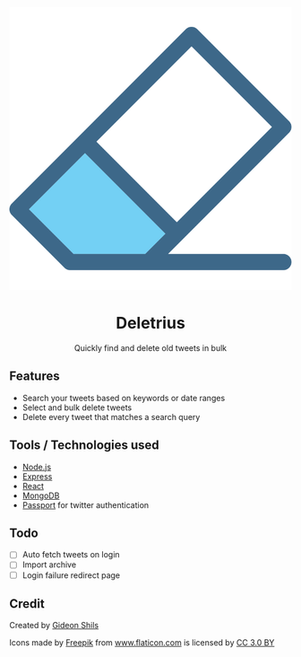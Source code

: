 <p align="center">
    <a href="http://deletrius.com" rel="noopener" target="_blank">
        <img src="./client/src/assets/eraser.svg" alt="Deletrius logo">
    </a>
</p>
<h1 align="center">Deletrius</h1>
<p align="center"> Quickly find and delete old tweets in bulk</p>

## Features
* Search your tweets based on keywords or date ranges
* Select and bulk delete tweets
* Delete every tweet that matches a search query

## Tools / Technologies used
* [Node.js](https://nodejs.org/en/)
* [Express](https://expressjs.com)
* [React](https://reactjs.org)
* [MongoDB](https://www.mongodb.com)
* [Passport](http://www.passportjs.org) for twitter authentication

## Todo
- [ ] Auto fetch tweets on login
- [ ] Import archive
- [ ] Login failure redirect page

## Credit


Created by [Gideon Shils](gideonshils.com)

<div>Icons made by <a href="http://www.freepik.com" title="Freepik">Freepik</a> from <a href="https://www.flaticon.com/" title="Flaticon">www.flaticon.com</a> is licensed by <a href="http://creativecommons.org/licenses/by/3.0/" title="Creative Commons BY 3.0" target="_blank">CC 3.0 BY</a></div>